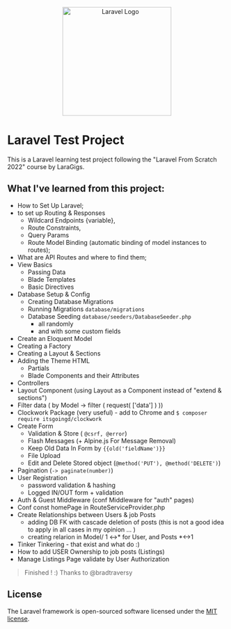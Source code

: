 <p align="center"><a href="https://laravel.com" target="_blank"><img src="https://raw.githubusercontent.com/laravel/art/master/logo-lockup/5%20SVG/2%20CMYK/1%20Full%20Color/laravel-logolockup-cmyk-red.svg" width="250" alt="Laravel Logo"></a></p>

# Laravel Test Project
This is a Laravel learning test  project following the "Laravel From Scratch 2022" course by LaraGigs.

## What I've learned from this project:
- How to Set Up Laravel;
- to set up  Routing & Responses 
  - Wildcard Endpoints {variable},
  - Route Constraints, 
  - Query Params
  - Route Model Binding (automatic binding of model instances to routes);
- What are API Routes and where to find them;
- View Basics 
  - Passing Data
  - Blade Templates
  - Basic Directives
- Database Setup & Config 
  - Creating Database Migrations
  - Running Migrations ``database/migrations``
  - Database Seeding `database/seeders/DatabaseSeeder.php`
    - all randomly
    - and with some custom fields     
- Create an Eloquent Model
- Creating a Factory
- Creating a Layout & Sections
- Adding the Theme HTML 
  - Partials
  - Blade  Components and their Attributes
- Controllers
- Layout Component (using Layout as a Component instead of "extend & sections")
- Filter data ( by Model -> filter ( request( ['data'] ) ))
- Clockwork Package (very useful) - add to Chrome and `$ composer require itsgoingd/clockwork`
- Create Form 
  - Validation & Store ( `@csrf, @error`)
  - Flash Messages (+ Alpine.js For Message Removal)
  - Keep Old Data In Form by `{{old('fieldName')}}`
  - File Upload
  - Edit and Delete Stored object (`@method('PUT'), @method('DELETE')`)
- Pagination (`-> paginate(number)`)
- User Registration 
  - password validation & hashing
  - Logged IN/OUT form + validation
- Auth & Guest Middleware (conf Middleware for "auth" pages)
- Conf const homePage in RouteServiceProvider.php 
- Create Relationships between Users & job Posts
  - adding DB FK with cascade deletion of posts (this is not a good idea to apply in all cases in my opinion ... )
  - creating relarion in Model/ 1 <->* for User, and Posts *<->1
- Tinker Tinkering - that exist and what do :)
- How to add USER Ownership to job posts (Listings)
-  Manage Listings Page validate by User Authorization

> Finished ! :)
> Thanks to @bradtraversy

## License

The Laravel framework is open-sourced software licensed under the [MIT license](https://opensource.org/licenses/MIT).
